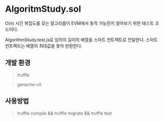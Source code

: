 # AlgoritmStudy.sol
O(n) 시간 복잡도를 갖는 알고리즘이 EVM에서 동작 가능한지 알아보기 위한 테스트 코드이다.

AlgorithmStudy.test.js로 임의의 길이의 배열을 스마트 컨트랙트로 전달한다.
스마트 컨트랙트는 배열의 최대값을 찾아 반환한다.

## 개발 환경
> truffle

> ganache-cli

## 사용방법
> truffle compile && truffle migrate && truffle test
